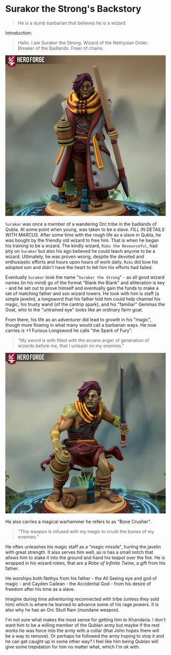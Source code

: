 # Surakor the Strong's Backstory

> He is a dumb barbarian that believes he is a wizard.

Introduction:  
> Hello. I am Surakor the Strong. Wizard of the Nethysian Order. Breaker of the Badlands. Freer of chains.

![Surakor the Strong, "wizard"](/assets/surakor-staff.webp)

`Surakor` was once a member of a wandering Orc tribe in the badlands of Qubla. At some point when young, was taken to be a slave. _FILL IN DETAILS WITH MARCUS_. After some time with the rough life as a slave in Qubla, he was bought by the friendly old wizard to free him. That is when he began his training to be a wizard. The kindly wizard, `Riku the Resourceful`, had pity on `Surakor` but also his ego believed he could teach anyone to be a wizard. Ultimately, he was proven wrong, despite the devoted and enthusiastic efforts and hours upon hours of work daily. `Riku` did love his adopted son and didn't have the heart to tell him his efforts had failed.

Eventually `Surakor` took the name "`Surakor the Strong`" - as all good wizard names (in his mind) go of the format "Blank the Blank" and alliteration is key - and he set out to prove himself and eventually gain the funds to make a set of matching father and son wizard towers. He took with him is staff (a simple javelin), a longsword that his father told him could help channel his magic, his trusty wand (of the cantrip spark), and his "familiar" Gemmas the Goat, who to the "untrained eye" looks like an ordinary farm goat.

From there, his life as an adventurer did lead to growth in his "magic", though more flowing in what many would call a barbarian ways. He now carries is +1 Furious Longsword he calls "the Spark of Fury".

> "My sword is with filled with the arcane anger of generation of wizards before me, that I unleash on my enemies."

![Surakor the Strong, in an arcane rage](/assets/surakor-rage.webp)

He also carries a magical warhammer he refers to as "Bone Crusher".

> "This weapon is infused with my magic to crush the bones of my enemies."

He often unleashes his magic staff as a "magic missile", hurling the javelin with great strength. It also serves him well, as is has a small notch that allows him to stake it into the ground and hand his teapot over the fire. He is wrapped in his wizard robes, that are a _Robe of Infinite Twine_, a gift from his father.

He worships both Nethys from his father - the All Seeing eye and god of magic - and Cayden Cailean - the Accidental God - from his desire of freedom after his time as a slave.

Imagine during time adventuring reconnected with tribe (unless they sold him) which is where he learned to advance some of his rage powers. It is also why he has an Orc Skull Ram (mundane weapon).

I'm not sure what makes the most sense for getting him to Khandaria. I don't want him to be a willing member of the Qublan army but maybe if the rest works he was force into the army with a collar (that John hopes there will be a way to remove). Or perhaps he followed the army hoping to stop it and he can get caught up in some other way? I feel like him being Qublan will give some trepidation for him no matter what, which I'm ok with.
